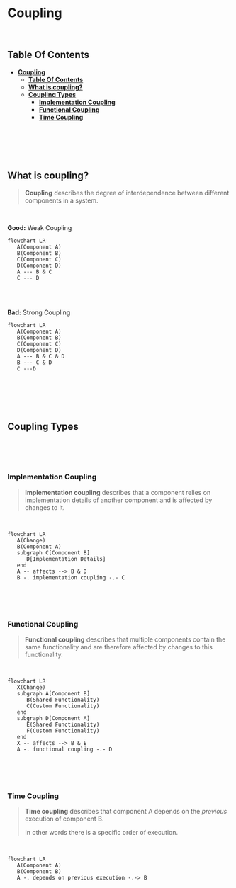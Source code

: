 # **Coupling**
<br>

## **Table Of Contents**

- [**Coupling**](#coupling)
  - [**Table Of Contents**](#table-of-contents)
  - [**What is coupling?**](#what-is-coupling)
  - [**Coupling Types**](#coupling-types)
    - [**Implementation Coupling**](#implementation-coupling)
    - [**Functional Coupling**](#functional-coupling)
    - [**Time Coupling**](#time-coupling)

<br>
<br>
<br>
<br>

## **What is coupling?**

> **Coupling** describes the degree of interdependence between different components in a system.

<br>

**Good:** Weak Coupling

```mermaid
flowchart LR
   A(Component A)
   B(Component B)
   C(Component C)
   D(Component D)
   A --- B & C
   C --- D
```

<br>
<br>

**Bad:** Strong Coupling

```mermaid
flowchart LR
   A(Component A)
   B(Component B)
   C(Component C)
   D(Component D)
   A --- B & C & D
   B --- C & D
   C ---D
```

<br>
<br>
<br>
<br>

## **Coupling Types**
<br>
<br>
<br>

### **Implementation Coupling**

> **Implementation coupling** describes that a component relies on implementation details of another component and is affected by changes to it.

<br>

```mermaid
flowchart LR
   A(Change)
   B(Component A)
   subgraph C[Component B]
      D[Implementation Details]
   end
   A -- affects --> B & D
   B -. implementation coupling -.- C
```

<br>
<br>
<br>

### **Functional Coupling**

> **Functional coupling** describes that multiple components contain the same functionality and are therefore affected by changes to this functionality.

<br>

```mermaid
flowchart LR
   X(Change)
   subgraph A[Component B]
      B(Shared Functionality)
      C(Custom Functionality)
   end
   subgraph D[Component A]
      E(Shared Functionality)
      F(Custom Functionality)
   end
   X -- affects --> B & E
   A -. functional coupling -.- D
```

<br>
<br>
<br>

### **Time Coupling**

> **Time coupling** describes that component A depends on the *previous* execution of component B.  
>
> In other words there is a specific order of execution.

<br>

```mermaid
flowchart LR
   A(Component A)
   B(Component B)
   A -. depends on previous execution -.-> B
```
